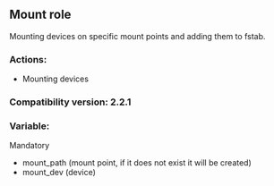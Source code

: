 ## Mount role
Mounting devices on specific mount points and adding them to fstab.

### Actions:
- Mounting devices

### Compatibility version: 2.2.1

### Variable:
Mandatory
- mount_path (mount point, if it does not exist it will be created)
- mount_dev (device)
